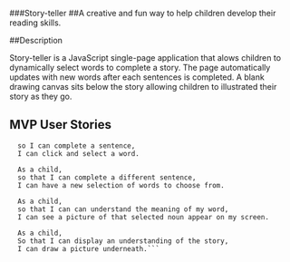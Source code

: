 ###Story-teller
##A creative and fun way to help children develop their reading skills.

##Description

Story-teller is a JavaScript single-page application that alows children to dynamically select words to complete a story.
The page automatically updates with new words after each sentences is completed. A blank drawing canvas sits below the story allowing children to illustrated their story as they go.

## MVP User Stories

  ```As a child, 
    so I can complete a sentence,  
    I can click and select a word. 

    As a child, 
    so that I can complete a different sentence,
    I can have a new selection of words to choose from.

    As a child, 
    so that I can can understand the meaning of my word, 
    I can see a picture of that selected noun appear on my screen. 

    As a child, 
    So that I can display an understanding of the story, 
    I can draw a picture underneath.``` 

